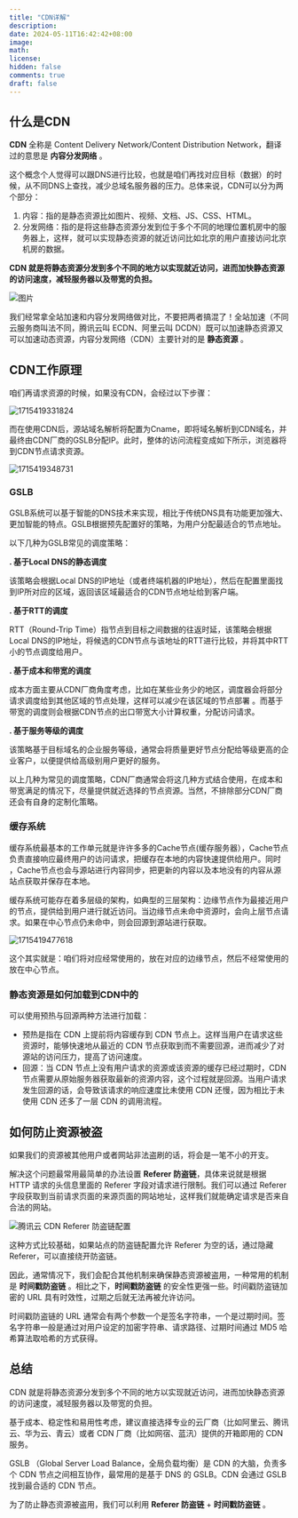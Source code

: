 ```yaml
---
title: "CDN详解"
description: 
date: 2024-05-11T16:42:42+08:00
image: 
math: 
license: 
hidden: false
comments: true
draft: false
---
```


## 什么是CDN

**CDN** 全称是 Content Delivery Network/Content Distribution Network，翻译过的意思是 **内容分发网络** 。

这个概念个人觉得可以跟DNS进行比较，也就是咱们再找对应目标（数据）的时候，从不同DNS上查找，减少总域名服务器的压力。总体来说，CDN可以分为两个部分：

1. 内容：指的是静态资源比如图片、视频、文档、JS、CSS、HTML。
2. 分发网络：指的是将这些静态资源分发到位于多个不同的地理位置机房中的服务器上，这样，就可以实现静态资源的就近访问比如北京的用户直接访问北京机房的数据。

**CDN 就是将静态资源分发到多个不同的地方以实现就近访问，进而加快静态资源的访问速度，减轻服务器以及带宽的负担。**

![图片](https://img-1312072469.cos.ap-nanjing.myqcloud.com/640)

我们经常拿全站加速和内容分发网络做对比，不要把两者搞混了！全站加速（不同云服务商叫法不同，腾讯云叫 ECDN、阿里云叫 DCDN）既可以加速静态资源又可以加速动态资源，内容分发网络（CDN）主要针对的是 **静态资源** 。



## CDN工作原理

咱们再请求资源的时候，如果没有CDN，会经过以下步骤：

![1715419331824](https://img-1312072469.cos.ap-nanjing.myqcloud.com/1715419331824.jpg)

而在使用CDN后，源站域名解析将配置为Cname，即将域名解析到CDN域名，并最终由CDN厂商的GSLB分配IP。此时，整体的访问流程变成如下所示，浏览器将到CDN节点请求资源。

![1715419348731](https://img-1312072469.cos.ap-nanjing.myqcloud.com/1715419348731.jpg)

### GSLB

GSLB系统可以基于智能的DNS技术来实现，相比于传统DNS具有功能更加强大、更加智能的特点。GSLB根据预先配置好的策略，为用户分配最适合的节点地址。

以下几种为GSLB常见的调度策略：

**. 基于Local DNS的静态调度**

该策略会根据Local DNS的IP地址（或者终端机器的IP地址），然后在配置里面找到IP所对应的区域，返回该区域最适合的CDN节点地址给到客户端。

**. 基于RTT的调度**

RTT（Round-Trip Time）指节点到目标之间数据的往返时延，该策略会根据Local DNS的IP地址，将候选的CDN节点与该地址的RTT进行比较，并将其中RTT小的节点调度给用户。

**. 基于成本和带宽的调度**

成本方面主要从CDN厂商角度考虑，比如在某些业务少的地区，调度器会将部分请求调度给到其他区域的节点处理，这样可以减少在该区域的节点部署 。而基于带宽的调度则会根据CDN节点的出口带宽大小计算权重，分配访问请求。

**. 基于服务等级的调度**

该策略基于目标域名的企业服务等级，通常会将质量更好节点分配给等级更高的企业客户，以便提供给高级别用户更好的服务。

以上几种为常见的调度策略，CDN厂商通常会将这几种方式结合使用，在成本和带宽满足的情况下，尽量提供就近选择的节点资源。当然，不排除部分CDN厂商还会有自身的定制化策略。

### 缓存系统

缓存系统最基本的工作单元就是许许多多的Cache节点(缓存服务器），Cache节点负责直接响应最终用户的访问请求，把缓存在本地的内容快速提供给用户。同时 ，Cache节点也会与源站进行内容同步，把更新的内容以及本地没有的内容从源站点获取并保存在本地。

缓存系统可能存在着多层级的架构，如典型的三层架构：边缘节点作为最接近用户的节点，提供给到用户进行就近访问。当边缘节点未命中资源时，会向上层节点请求。如果在中心节点仍未命中，则会回源到源站进行获取。

![1715419477618](https://img-1312072469.cos.ap-nanjing.myqcloud.com/1715419477618.jpg)

这个其实就是：咱们将对应经常使用的，放在对应的边缘节点，然后不经常使用的放在中心节点。

### 静态资源是如何加载到CDN中的

可以使用预热与回源两种方法进行加载：

- 预热是指在 CDN 上提前将内容缓存到 CDN 节点上。这样当用户在请求这些资源时，能够快速地从最近的 CDN 节点获取到而不需要回源，进而减少了对源站的访问压力，提高了访问速度。
- 回源：当 CDN 节点上没有用户请求的资源或该资源的缓存已经过期时，CDN 节点需要从原始服务器获取最新的资源内容，这个过程就是回源。当用户请求发生回源的话，会导致该请求的响应速度比未使用 CDN 还慢，因为相比于未使用 CDN 还多了一层 CDN 的调用流程。

## 如何防止资源被盗

如果我们的资源被其他用户或者网站非法盗刷的话，将会是一笔不小的开支。

解决这个问题最常用最简单的办法设置 **Referer 防盗链**，具体来说就是根据 HTTP 请求的头信息里面的 Referer 字段对请求进行限制。我们可以通过 Referer 字段获取到当前请求页面的来源页面的网站地址，这样我们就能确定请求是否来自合法的网站。

![腾讯云 CDN Referer 防盗链配置](https://img-1312072469.cos.ap-nanjing.myqcloud.com/cnd-tencent-cloud-anti-theft.png)

这种方式比较基础，如果站点的防盗链配置允许 Referer 为空的话，通过隐藏 Referer，可以直接绕开防盗链。

因此，通常情况下，我们会配合其他机制来确保静态资源被盗用，一种常用的机制是 **时间戳防盗链** 。相比之下，**时间戳防盗链** 的安全性更强一些。时间戳防盗链加密的 URL 具有时效性，过期之后就无法再被允许访问。

时间戳防盗链的 URL 通常会有两个参数一个是签名字符串，一个是过期时间。签名字符串一般是通过对用户设定的加密字符串、请求路径、过期时间通过 MD5 哈希算法取哈希的方式获得。

## 总结

CDN 就是将静态资源分发到多个不同的地方以实现就近访问，进而加快静态资源的访问速度，减轻服务器以及带宽的负担。

基于成本、稳定性和易用性考虑，建议直接选择专业的云厂商（比如阿里云、腾讯云、华为云、青云）或者 CDN 厂商（比如网宿、蓝汛）提供的开箱即用的 CDN 服务。

GSLB （Global Server Load Balance，全局负载均衡）是 CDN 的大脑，负责多个 CDN 节点之间相互协作，最常用的是基于 DNS 的 GSLB。CDN 会通过 GSLB 找到最合适的 CDN 节点。

为了防止静态资源被盗用，我们可以利用 **Referer 防盗链** + **时间戳防盗链** 。